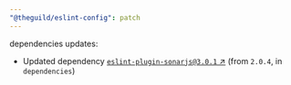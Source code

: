 ```yaml
---
"@theguild/eslint-config": patch
---
```

dependencies updates:
  - Updated dependency [`eslint-plugin-sonarjs@3.0.1` ↗︎](https://www.npmjs.com/package/eslint-plugin-sonarjs/v/3.0.1) (from `2.0.4`, in `dependencies`)
